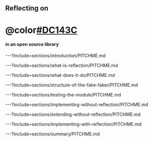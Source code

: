 ## Reflecting on
# @color[#DC143C](REFLECTION)
#### in an open source library

---?include=sections/introduction/PITCHME.md

---?include=sections/what-is-reflection/PITCHME.md

---?include=sections/what-does-it-do/PITCHME.md

---?include=sections/structure-of-the-fake-faker/PITCHME.md

---?include=sections/testing-the-module/PITCHME.md

---?include=sections/implementing-without-reflection/PITCHME.md

---?include=sections/extending-without-reflection/PITCHME.md

---?include=sections/implementing-with-reflection/PITCHME.md

---?include=sections/summary/PITCHME.md
